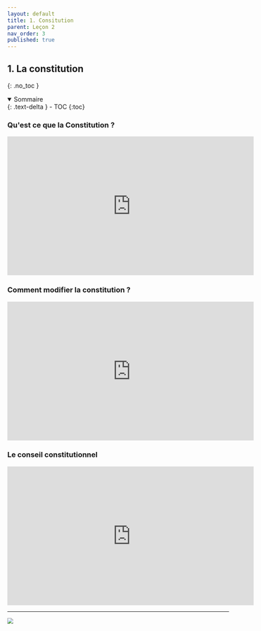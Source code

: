 ```yaml
---
layout: default
title: 1. Consitution
parent: Leçon 2
nav_order: 3
published: true
---
```

## 1. La constitution
{: .no_toc }

<details open markdown="block">
  <summary>
    Sommaire
  </summary>
  {: .text-delta }
- TOC
{:toc}
</details>

### Qu'est ce que la Constitution ?
<iframe width="560" height="315" src="https://www.youtube.com/embed/bGzT1PIsJO8?si=0NVM5rSQB1mh0ECs" title="YouTube video player" frameborder="0" allow="accelerometer; autoplay; clipboard-write; encrypted-media; gyroscope; picture-in-picture; web-share" allowfullscreen></iframe> 

### Comment modifier la constitution ?

<iframe width="560" height="315" src="https://www.youtube.com/embed/qxuu992e7qs?si=rJglivNhMXkk3cAg" title="YouTube video player" frameborder="0" allow="accelerometer; autoplay; clipboard-write; encrypted-media; gyroscope; picture-in-picture; web-share" allowfullscreen></iframe>

### Le conseil constitutionnel

<iframe width="560" height="315" src="https://www.youtube.com/embed/x3q7bCroyog?si=1f0V-pQWzJNv4Stk" title="YouTube video player" frameborder="0" allow="accelerometer; autoplay; clipboard-write; encrypted-media; gyroscope; picture-in-picture; web-share" allowfullscreen></iframe>

---

<img src="../../../dgemc/assets/img/constitution.png" style="zoom:80%;" /> 

